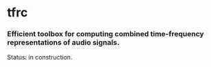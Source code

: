 # tfrc

### Efficient toolbox for computing combined time-frequency representations of audio signals.

Status: in construction.